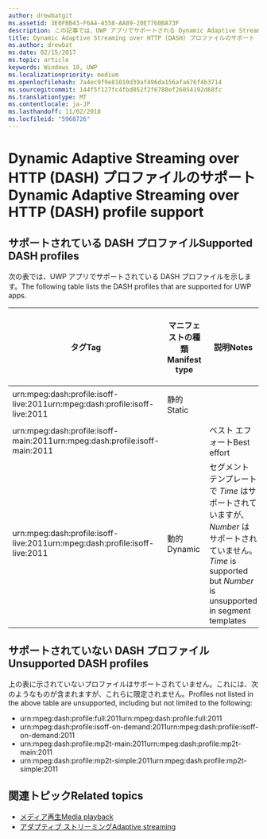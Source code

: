 ```yaml
---
author: drewbatgit
ms.assetid: 3E0FBB43-F6A4-4558-AA89-20E7760BA73F
description: この記事では、UWP アプリでサポートされる Dynamic Adaptive Streaming over HTTP (DASH) プロファイルの一覧を示します。
title: Dynamic Adaptive Streaming over HTTP (DASH) プロファイルのサポート
ms.author: drewbat
ms.date: 02/15/2017
ms.topic: article
keywords: Windows 10, UWP
ms.localizationpriority: medium
ms.openlocfilehash: 7a4ec9f9e81010d39af496da156afa676f4b3714
ms.sourcegitcommit: 144f5f127fc4fbd852f2f6780ef26054192d68fc
ms.translationtype: MT
ms.contentlocale: ja-JP
ms.lasthandoff: 11/02/2018
ms.locfileid: "5968726"
---
```

# <a name="dynamic-adaptive-streaming-over-http-dash-profile-support"></a><span data-ttu-id="a4161-104">Dynamic Adaptive Streaming over HTTP (DASH) プロファイルのサポート</span><span class="sxs-lookup"><span data-stu-id="a4161-104">Dynamic Adaptive Streaming over HTTP (DASH) profile support</span></span>


## <a name="supported-dash-profiles"></a><span data-ttu-id="a4161-105">サポートされている DASH プロファイル</span><span class="sxs-lookup"><span data-stu-id="a4161-105">Supported DASH profiles</span></span>
<span data-ttu-id="a4161-106">次の表では、UWP アプリでサポートされている DASH プロファイルを示します。</span><span class="sxs-lookup"><span data-stu-id="a4161-106">The following table lists the DASH profiles that are supported for UWP apps.</span></span>

|<span data-ttu-id="a4161-107">タグ</span><span class="sxs-lookup"><span data-stu-id="a4161-107">Tag</span></span> | <span data-ttu-id="a4161-108">マニフェストの種類</span><span class="sxs-lookup"><span data-stu-id="a4161-108">Manifest type</span></span> | <span data-ttu-id="a4161-109">説明</span><span class="sxs-lookup"><span data-stu-id="a4161-109">Notes</span></span>|<span data-ttu-id="a4161-110">7 月にリリースされた Windows 10</span><span class="sxs-lookup"><span data-stu-id="a4161-110">July release of Windows 10</span></span>|<span data-ttu-id="a4161-111">Windows 10 バージョン 1511</span><span class="sxs-lookup"><span data-stu-id="a4161-111">Windows 10, Version 1511</span></span>|<span data-ttu-id="a4161-112">Windows 10 バージョン 1607</span><span class="sxs-lookup"><span data-stu-id="a4161-112">Windows 10, Version 1607</span></span> |<span data-ttu-id="a4161-113">Windows 10 バージョン 1607</span><span class="sxs-lookup"><span data-stu-id="a4161-113">Windows 10, Version 1607</span></span> |<span data-ttu-id="a4161-114">Windows 10 Version 1703</span><span class="sxs-lookup"><span data-stu-id="a4161-114">Windows 10, Version 1703</span></span>|
|----------------|------|-------|-----------|--------------|---------|-------|--------|
|<span data-ttu-id="a4161-115">urn:mpeg&#58;dash:profile:isoff-live:2011</span><span class="sxs-lookup"><span data-stu-id="a4161-115">urn:mpeg&#58;dash:profile:isoff-live:2011</span></span> | <span data-ttu-id="a4161-116">静的</span><span class="sxs-lookup"><span data-stu-id="a4161-116">Static</span></span> |     |<span data-ttu-id="a4161-117">サポートされる</span><span class="sxs-lookup"><span data-stu-id="a4161-117">Supported</span></span>            |  <span data-ttu-id="a4161-118">サポートされる</span><span class="sxs-lookup"><span data-stu-id="a4161-118">Supported</span></span>              | <span data-ttu-id="a4161-119">サポートされる</span><span class="sxs-lookup"><span data-stu-id="a4161-119">Supported</span></span>        |<span data-ttu-id="a4161-120">サポートされる</span><span class="sxs-lookup"><span data-stu-id="a4161-120">Supported</span></span>| <span data-ttu-id="a4161-121">サポートされる</span><span class="sxs-lookup"><span data-stu-id="a4161-121">Supported</span></span>|
|<span data-ttu-id="a4161-122">urn:mpeg&#58;dash:profile:isoff-main:2011</span><span class="sxs-lookup"><span data-stu-id="a4161-122">urn:mpeg&#58;dash:profile:isoff-main:2011</span></span> |        | <span data-ttu-id="a4161-123">ベスト エフォート</span><span class="sxs-lookup"><span data-stu-id="a4161-123">Best effort</span></span> | <span data-ttu-id="a4161-124">サポートされる</span><span class="sxs-lookup"><span data-stu-id="a4161-124">Supported</span></span>            |  <span data-ttu-id="a4161-125">サポートされる</span><span class="sxs-lookup"><span data-stu-id="a4161-125">Supported</span></span>              | <span data-ttu-id="a4161-126">サポートされる</span><span class="sxs-lookup"><span data-stu-id="a4161-126">Supported</span></span>        |<span data-ttu-id="a4161-127">サポートされる</span><span class="sxs-lookup"><span data-stu-id="a4161-127">Supported</span></span>| <span data-ttu-id="a4161-128">サポートされる</span><span class="sxs-lookup"><span data-stu-id="a4161-128">Supported</span></span>|
|<span data-ttu-id="a4161-129">urn:mpeg&#58;dash:profile:isoff-live:2011</span><span class="sxs-lookup"><span data-stu-id="a4161-129">urn:mpeg&#58;dash:profile:isoff-live:2011</span></span> | <span data-ttu-id="a4161-130">動的</span><span class="sxs-lookup"><span data-stu-id="a4161-130">Dynamic</span></span> | <span data-ttu-id="a4161-131">セグメント テンプレートで $Time$ はサポートされていますが、$Number$ はサポートされていません。</span><span class="sxs-lookup"><span data-stu-id="a4161-131">$Time$ is supported but $Number$ is unsupported in segment templates</span></span> | <span data-ttu-id="a4161-132">サポートされない</span><span class="sxs-lookup"><span data-stu-id="a4161-132">Not Supported</span></span>            | <span data-ttu-id="a4161-133">サポートされない</span><span class="sxs-lookup"><span data-stu-id="a4161-133">Not Supported</span></span>              | <span data-ttu-id="a4161-134">サポートされない</span><span class="sxs-lookup"><span data-stu-id="a4161-134">Not Supported</span></span>        |<span data-ttu-id="a4161-135">サポートされない</span><span class="sxs-lookup"><span data-stu-id="a4161-135">Not Supported</span></span>| <span data-ttu-id="a4161-136">サポートされる</span><span class="sxs-lookup"><span data-stu-id="a4161-136">Supported</span></span>|


## <a name="unsupported-dash-profiles"></a><span data-ttu-id="a4161-137">サポートされていない DASH プロファイル</span><span class="sxs-lookup"><span data-stu-id="a4161-137">Unsupported DASH profiles</span></span>
<span data-ttu-id="a4161-138">上の表に示されていないプロファイルはサポートされていません。これには、次のようなものが含まれますが、これらに限定されません。</span><span class="sxs-lookup"><span data-stu-id="a4161-138">Profiles not listed in the above table are unsupported, including but not limited to the following:</span></span>

* <span data-ttu-id="a4161-139">urn:mpeg&#58;dash:profile:full:2011</span><span class="sxs-lookup"><span data-stu-id="a4161-139">urn:mpeg&#58;dash:profile:full:2011</span></span>
* <span data-ttu-id="a4161-140">urn:mpeg&#58;dash:profile:isoff-on-demand:2011</span><span class="sxs-lookup"><span data-stu-id="a4161-140">urn:mpeg&#58;dash:profile:isoff-on-demand:2011</span></span>
* <span data-ttu-id="a4161-141">urn:mpeg&#58;dash:profile:mp2t-main:2011</span><span class="sxs-lookup"><span data-stu-id="a4161-141">urn:mpeg&#58;dash:profile:mp2t-main:2011</span></span>
* <span data-ttu-id="a4161-142">urn:mpeg&#58;dash:profile:mp2t-simple:2011</span><span class="sxs-lookup"><span data-stu-id="a4161-142">urn:mpeg&#58;dash:profile:mp2t-simple:2011</span></span>


## <a name="related-topics"></a><span data-ttu-id="a4161-143">関連トピック</span><span class="sxs-lookup"><span data-stu-id="a4161-143">Related topics</span></span>

* [<span data-ttu-id="a4161-144">メディア再生</span><span class="sxs-lookup"><span data-stu-id="a4161-144">Media playback</span></span>](media-playback.md)
* [<span data-ttu-id="a4161-145">アダプティブ ストリーミング</span><span class="sxs-lookup"><span data-stu-id="a4161-145">Adaptive streaming</span></span>](adaptive-streaming.md)
 

 




